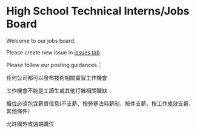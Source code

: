 # High School Technical Interns/Jobs Board

Welcome to our jobs board.

Please create new issue in [issues tab](https://github.com/TaiwanHSTechOrg/Taiwan.HS.TechInterns.io/issues).

Please follow our posting guidances：

任何公司都可以發布技術相關實習工作機會

工作機會不能是工讀生或其他打雜相關職缺

職位必須包含薪資信息(不支薪、按勞基法時薪制、按件支薪、按工作成效支薪、其他條件）

允許國外或遠端職位
